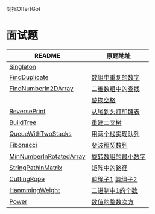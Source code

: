 剑指Offer(Go)

# 面试题

| README                                             | 原题地址 |
|----------------------------------------------------|------|
| [Singleton](singleton/singleton.md)                |      |
| [FindDuplicate](03_FindDuplicate/FindDuplicate.md) | [数组中重复的数字](https://leetcode.cn/problems/shu-zu-zhong-zhong-fu-de-shu-zi-lcof/) |
| [FindNumberIn2DArray](04_FindNumberIn2DArray/FindNumberIn2DArray.md) | [二维数组中的查找](https://leetcode.cn/problems/er-wei-shu-zu-zhong-de-cha-zhao-lcof/) |
|  | [替换空格](https://leetcode.cn/problems/ti-huan-kong-ge-lcof/) |
| [ReversePrint](06_ReversePrint/ReversePrint.md) | [从尾到头打印链表](https://leetcode.cn/problems/cong-wei-dao-tou-da-yin-lian-biao-lcof/) |
| [BuildTree](07_BuildTree/BuildTree.md) | [重建二叉树](https://leetcode.cn/problems/zhong-jian-er-cha-shu-lcof/) |
| [QueueWithTwoStacks](09_QueueWithTwoStacks/QueueWithTwoStacks.md) | [用两个栈实现队列](https://leetcode.cn/problems/yong-liang-ge-zhan-shi-xian-dui-lie-lcof/) |
| [Fibonacci](10_Fibonacci/Fibonacci.md) | [斐波那契数列](https://leetcode.cn/problems/fei-bo-na-qi-shu-lie-lcof/) |
| [MinNumberInRotatedArray](11_MinNumberInRotatedArray/binary_search_algorithm.md) | [旋转数组的最小数字](https://leetcode.cn/problems/xuan-zhuan-shu-zu-de-zui-xiao-shu-zi-lcof/)|
| [StringPathInMatrix](12_StringPathInMatrix/StringPathInMatrix.md) | [矩阵中的路径](https://leetcode.cn/problems/ju-zhen-zhong-de-lu-jing-lcof/) |
| [CuttingRope](14_CuttingRope/CuttingRope.md) | [剪绳子1](https://leetcode.cn/problems/jian-sheng-zi-lcof/) [剪绳子2](https://leetcode.cn/problems/jian-sheng-zi-ii-lcof/) |
| [HanmmingWeight](15_HammingWeight/HammingWeight.md) | [二进制中1的个数](https://leetcode.cn/problems/er-jin-zhi-zhong-1de-ge-shu-lcof/) |
| [Power](16_Power/Power.md) | [数值的整数次方](https://leetcode.cn/problems/shu-zhi-de-zheng-shu-ci-fang-lcof/) |